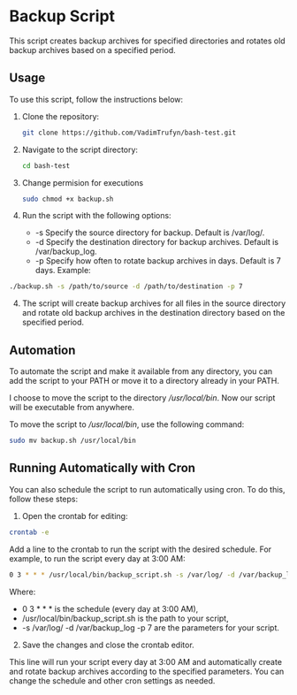 # Backup Script

This script creates backup archives for specified directories and rotates old backup archives based on a specified period.

## Usage

To use this script, follow the instructions below:

1. Clone the repository:

   ```bash
   git clone https://github.com/VadimTrufyn/bash-test.git
   ```
2. Navigate to the script directory:
   ```bash
   cd bash-test
   ```
3. Change permision for executions
   ```bash
   sudo chmod +x backup.sh 
3. Run the script with the following options:

   + -s  Specify the source directory for backup. Default is /var/log/.
   + -d  Specify the destination directory for backup archives. Default is /var/backup_log.
   + -p  Specify how often to rotate backup archives in days. Default is 7 days.
Example:
```bash
./backup.sh -s /path/to/source -d /path/to/destination -p 7
```
4. The script will create backup archives for all files in the source directory and rotate old backup archives in the destination directory based on the specified period.

## Automation
To automate the script and make it available from any directory, you can add the script to your PATH or move it to a directory already in your PATH.


I choose to move the script to the directory */usr/local/bin*. Now our script will be executable from anywhere.

To move the script to */usr/local/bin*, use the following command:

```bash
sudo mv backup.sh /usr/local/bin
```
## Running Automatically with Cron
You can also schedule the script to run automatically using cron. To do this, follow these steps:


1. Open the crontab for editing:

```bash
crontab -e
```
Add a line to the crontab to run the script with the desired schedule. For example, to run the script every day at 3:00 AM:

```bash
0 3 * * * /usr/local/bin/backup_script.sh -s /var/log/ -d /var/backup_log -p 7
```
Where:

* 0 3 * * * is the schedule (every day at 3:00 AM),
* /usr/local/bin/backup_script.sh is the path to your script,
* -s /var/log/ -d /var/backup_log -p 7 are the parameters for your script.
2. Save the changes and close the crontab editor.


This line will run your script every day at 3:00 AM and automatically create and rotate backup archives according to the specified parameters. You can change the schedule and other cron settings as needed.
